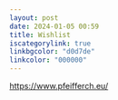 ```yaml
---
layout: post
date: 2024-01-05 00:59
title: Wishlist
iscategorylink: true
linkbgcolor: "d0d7de"
linkcolor: "000000"
---
```

https://www.pfeifferch.eu/
